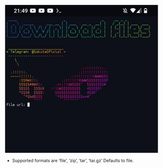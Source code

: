 <img src="download-files.jpg">

- Supported formats are ‘file’, ‘zip’, ‘tar’, ‘tar.gz’     Defaults to file.

